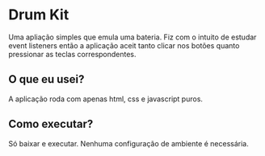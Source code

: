 # Drum Kit
Uma apliação simples que emula uma bateria. Fiz com o intuito de estudar event listeners então a aplicação aceit tanto clicar nos botões quanto pressionar as teclas correspondentes.

## O que eu usei?
A aplicação roda com apenas html, css e javascript puros.

## Como executar?
Só baixar e executar. Nenhuma configuração de ambiente é necessária.